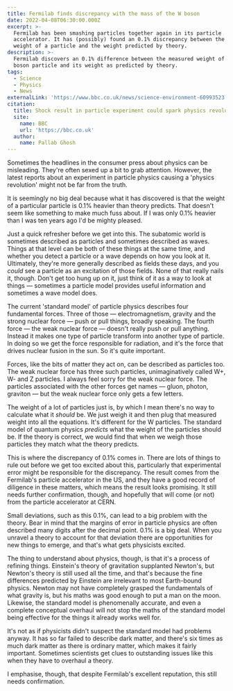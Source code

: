 ```yaml
---
title: Fermilab finds discrepancy with the mass of the W boson
date: 2022-04-08T06:30:00.000Z
excerpt: >-
  Fermilab has been smashing particles together again in its particle
  accelerator. It has (possibly) found an 0.1% discrepancy between the measured
  weight of a particle and the weight predicted by theory.
description: >-
  Fermilab discovers an 0.1% difference between the measured weight of the W
  boson particle and its weight as predicted by theory.
tags:
  - Science
  - Physics
  - News
externalLink: 'https://www.bbc.co.uk/news/science-environment-60993523'
citation:
  title: Shock result in particle experiment could spark physics revolution
  site:
    name: BBC
    url: 'https://bbc.co.uk'
  author:
    name: Pallab Ghosh
---
```

Sometimes the headlines in the consumer press about physics can be misleading. They're often sexed up a bit to grab attention. However, the latest reports about an experiment in particle physics causing a 'physics revolution' might not be far from the truth.

It is seemingly no big deal because what it has discovered is that the weight of a particular particle is 0.1% heavier than theory predicts. That doesn't seem like something to make much fuss about. If I was only 0.1% heavier than I was ten years ago I'd be mighty pleased.

Just a quick refresher before we get into this. The subatomic world is sometimes described as particles and sometimes described as waves. Things at that level can be both of these things at the same time, and whether you detect a particle or a wave depends on how you look at it. Ultimately, they're more generally described as fields these days, and you *could* see a particle as an excitation of those fields. None of that really nails it, though. Don't get too hung up on it, just think of it as a way to look at things — sometimes a particle model provides useful information and sometimes a wave model does.

The current 'standard model' of particle physics describes four fundamental forces. Three of those — electromagnetism, gravity and the strong nuclear force — push or pull things, broadly speaking. The fourth force — the weak nuclear force — doesn't really push or pull anything. Instead it makes one type of particle transform into another type of particle. In doing so we get the force responsible for radiation, and it's the force that drives nuclear fusion in the sun. So it's quite important.

Forces, like the bits of matter they act on, can be described as particles too. The weak nuclear force has three such particles, unimaginatively called W+, W- and Z particles. I always feel sorry for the weak nuclear force. The particles associated with the other forces get names — gluon, photon, graviton — but the weak nuclear force only gets a few letters.

The weight of a lot of particles just is, by which I mean there's no way to calculate what it *should* be. We just weigh it and then plug that measured weight into all the equations. It's different for the W particles. The standard model of quantum physics *predicts* what the weight of the particles should be. If the theory is correct, we would find that when we weigh those particles they match what the theory predicts.

This is where the discrepancy of 0.1% comes in. There are lots of things to rule out before we get too excited about this, particularly that experimental error might be responsible for the discrepancy. The result comes from the Fermilab's particle accelerator in the US, and they have a good record of diligence in these matters, which means the result looks promising. It still needs further confirmation, though, and hopefully that will come (or not) from the particle accelerator at CERN.

Small deviations, such as this 0.1%, can lead to a big problem with the theory. Bear in mind that the margins of error in particle physics are often described many digits after the decimal point. 0.1% is a big deal. When you unravel a theory to account for that deviation there are opportunities for new things to emerge, and that's what gets physicists excited.

The thing to understand about physics, though, is that it's a process of refining things. Einstein's theory of gravitation supplanted Newton's, but Newton's theory is still used all the time, and that's because the fine differences predicted by Einstein are irrelevant to most Earth-bound physics. Newton may not have completely grasped the fundamentals of what gravity is, but his maths was good enough to put a man on the moon. Likewise, the standard model is phenomenally accurate, and even a complete conceptual overhaul will not stop the maths of the standard model being effective for the things it already works well for.

It's not as if physicists didn't suspect the standard model had problems anyway. It has so far failed to describe dark matter, and there's six times as much dark matter as there is ordinary matter, which makes it fairly important. Sometimes scientists get clues to outstanding issues like this when they have to overhaul a theory.

I emphasise, though, that despite Fermilab's excellent reputation, this still needs confirmation.


